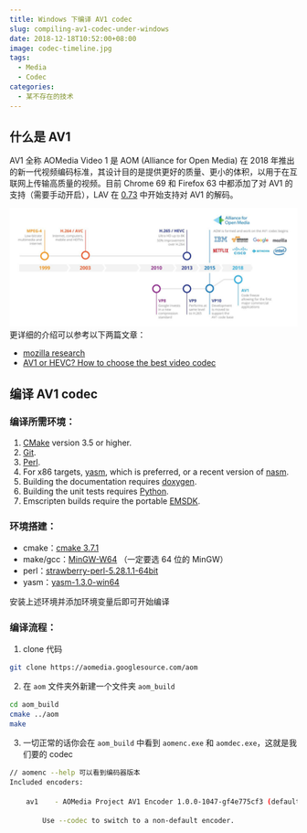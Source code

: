 ```yaml
---
title: Windows 下编译 AV1 codec
slug: compiling-av1-codec-under-windows
date: 2018-12-18T10:52:00+08:00
image: codec-timeline.jpg
tags:
  - Media
  - Codec
categories:
  - 某不存在的技术
---
```


## 什么是 AV1

AV1 全称 AOMedia Video 1 是 AOM (Alliance for Open Media) 在 2018 年推出的新一代视频编码标准，其设计目的是提供更好的质量、更小的体积，以用于在互联网上传输高质量的视频。目前 Chrome 69 和 Firefox 63 中都添加了对 AV1 的支持（需要手动开启），LAV 在 [0.73](https://github.com/Nevcairiel/LAVFilters/releases/tag/0.73) 中开始支持对 AV1 的解码。

<!-- More -->

![codec timeline](codec-timeline.jpg)
更详细的介绍可以参考以下两篇文章：

- [mozilla research](https://research.mozilla.org/av1-media-codecs/)
- [AV1 or HEVC? How to choose the best video codec](https://www.theoplayer.com/blog/av1-hevc-comparative-look-video-codecs)

## 编译 AV1 codec

### 编译所需环境：

1.  [CMake](https://cmake.org/) version 3.5 or higher.
2.  [Git](https://git-scm.com/).
3.  [Perl](https://www.perl.org/).
4.  For x86 targets, [yasm](http://yasm.tortall.net/), which is preferred, or a recent version of [nasm](http://www.nasm.us/).
5.  Building the documentation requires [doxygen](http://doxygen.org/).
6.  Building the unit tests requires [Python](https://www.python.org/).
7.  Emscripten builds require the portable [EMSDK](https://kripken.github.io/emscripten-site/index.html).

### 环境搭建：

- cmake：[cmake 3.7.1](https://cmake.org/download/)
- make/gcc：[MinGW-W64](https://mingw-w64.org/) （一定要选 64 位的 MinGW）
- perl：[strawberry-perl-5.28.1.1-64bit](http://strawberryperl.com/download/5.28.1.1/strawberry-perl-5.28.1.1-64bit.msi)
- yasm：[yasm-1.3.0-win64](http://www.tortall.net/projects/yasm/releases/yasm-1.3.0-win64.exe)

安装上述环境并添加环境变量后即可开始编译

### 编译流程：

1.  clone 代码

```bash
git clone https://aomedia.googlesource.com/aom
```

2.  在 `aom` 文件夹外新建一个文件夹 `aom_build`

```bash
cd aom_build
cmake ../aom
make
```

3.  一切正常的话你会在 `aom_build` 中看到 `aomenc.exe` 和 `aomdec.exe`，这就是我们要的 codec

```bash
// aomenc --help 可以看到编码器版本
Included encoders:

    av1    - AOMedia Project AV1 Encoder 1.0.0-1047-gf4e775cf3 (default)

        Use --codec to switch to a non-default encoder.
```
